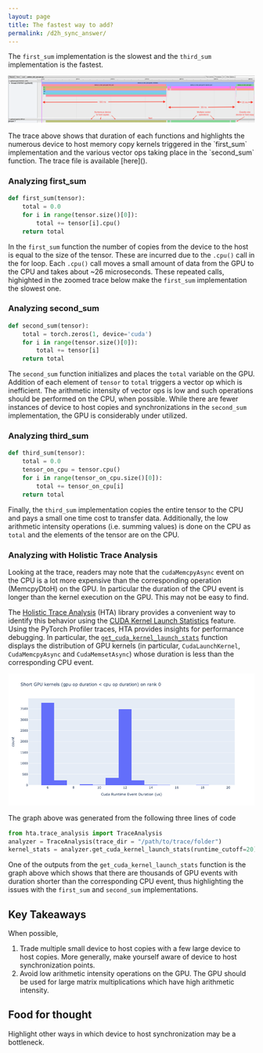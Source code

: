 ```yaml
---
layout: page
title: The fastest way to add? 
permalink: /d2h_sync_answer/
---
```


The `first_sum` implementation is the slowest and the `third_sum` implementation is the
fastest.

<p align = "center">
  <img src = "/d2h_sync/annotated_d2h_sync_trace.png">
</p>
The trace above shows that duration of each functions and highlights the numerous device to host
memory copy kernels triggered in the `first_sum` implementation and the various vector ops taking
place in the `second_sum` function. The trace file is available [here]().

### Analyzing first_sum

``` python
def first_sum(tensor):
    total = 0.0
    for i in range(tensor.size()[0]):
        total += tensor[i].cpu()
    return total
```

In the `first_sum` function the number of copies from the device to the host is equal to the size of
the tensor. These are incurred due to the `.cpu()` call in the for loop. Each `.cpu()` call moves a
small amount of data from the GPU to the CPU and takes about ~26 microseconds. These repeated calls,
highighted in the zoomed trace below make the `first_sum` implementation the slowest one.


### Analyzing second_sum 

``` python
def second_sum(tensor):
    total = torch.zeros(1, device='cuda')
    for i in range(tensor.size()[0]):
        total += tensor[i]
    return total
```

The `second_sum` function initializes and places the `total` variable on the GPU. Addition of each
element of `tensor` to `total` triggers a vector op which is inefficient. The arithmetic intensity
of vector ops is low and such operations should be performed on the CPU, when possible. While there
are fewer instances of device to host copies and synchronizations in the `second_sum`
implementation, the GPU is considerably under utilized.


### Analyzing third_sum

``` python
def third_sum(tensor):
    total = 0.0
    tensor_on_cpu = tensor.cpu()
    for i in range(tensor_on_cpu.size()[0]):
        total += tensor_on_cpu[i]
    return total
```

Finally, the `third_sum` implementation copies the entire tensor to the CPU and pays a small one
time cost to transfer data. Additionally, the low arithmetic intensity operations (i.e. summing
values) is done on the CPU as `total` and the elements of the tensor are on the CPU. 

### Analyzing with Holistic Trace Analysis

Looking at the trace, readers may note that the `cudaMemcpyAsync` event on the CPU is a lot more
expensive than the corresponding operation (MemcpyDtoH) on the GPU. In particular the duration of
the CPU event is longer than the kernel execution on the GPU. This may not be easy to find.

The [Holistic Trace Analysis](https://github.com/facebookresearch/HolisticTraceAnalysis) (HTA) library
provides a convenient way to identify this behavior using the [CUDA Kernel Launch
Statistics](https://hta.readthedocs.io/en/latest/source/features/cuda_kernel_launch_stats.html)
feature. Using the PyTorch Profiler traces, HTA provides insights for performance debugging. In
particular, the [`get_cuda_kernel_launch_stats`](https://hta.readthedocs.io/en/latest/source/api/trace_analysis_api.html#hta.trace_analysis.TraceAnalysis.get_cuda_kernel_launch_stats)
function displays the distribution of GPU kernels (in particular, `CudaLaunchKernel`, `CudaMemcpyAsync`
and `CudaMemsetAsync`) whose duration is less than the corresponding CPU event.

<p align = "center">
  <img src = "/d2h_sync/d2h_sync_short_gpu_kernels.png">
</p>

The graph above was generated from the following three lines of code

``` python
from hta.trace_analysis import TraceAnalysis
analyzer = TraceAnalysis(trace_dir = "/path/to/trace/folder")
kernel_stats = analyzer.get_cuda_kernel_launch_stats(runtime_cutoff=20)
```

One of the outputs from the `get_cuda_kernel_launch_stats` function is the graph above which shows that
there are thousands of GPU events with duration shorter than the corresponding CPU event, thus
highlighting the issues with the `first_sum` and `second_sum` implementations.


## Key Takeaways

When possible,

1. Trade multiple small device to host copies with a few large device to host copies. More
   generally, make yourself aware of device to host synchronization points.
1. Avoid low arithmetic intensity operations on the GPU. The GPU should be used for large matrix
   multiplications which have high arithmetic intensity.

## Food for thought

Highlight other ways in which device to host synchronization may be a bottleneck.


